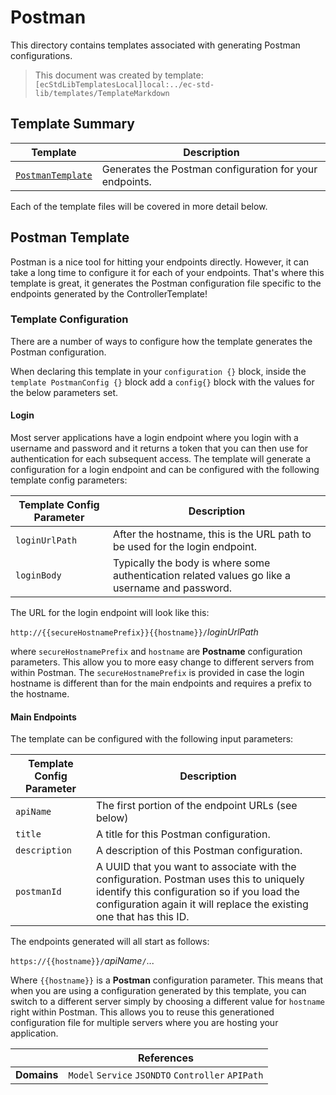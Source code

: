 [//]: # ( =====preserve===== start-Introduction ===== )
# Postman

This directory contains templates associated with generating Postman configurations.

[//]: # ( =====preserve===== end-Introduction ===== )

> This document was created by template: `[ecStdLibTemplatesLocal]local:../ec-std-lib/templates/TemplateMarkdown`

<a name="template-summary"></a>
## Template Summary

|Template|Description|
|---|---|
| [`PostmanTemplate`](#postman-template) | Generates the Postman configuration for your endpoints. |

Each of the template files will be covered in more detail below.

<a name="postman-template"></a>
## Postman Template

Postman is a nice tool for hitting your endpoints directly. However, it can take a long time to configure it for each of your endpoints. That's where this template is great, it generates the Postman configuration file specific to the endpoints generated by the ControllerTemplate!<br/>
### Template Configuration

There are a number of ways to configure how the template generates the Postman configuration.

When declaring this template in your `configuration {}` block, inside the `template PostmanConfig {}` block add a `config{}` block with the values for the below parameters set.

#### Login

Most server applications have a login endpoint where you login with a username and password and it returns a token that you can then use for authentication for each subsequent access. The template will generate a configuration for a login endpoint and can be configured with the following template config parameters:

| Template Config Parameter | Description |
|-----|-----|
| `loginUrlPath` | After the hostname, this is the URL path to be used for the login endpoint. |
| `loginBody` | Typically the body is where some authentication related values go like a username and password. |

The URL for the login endpoint will look like this:

`http://{{secureHostnamePrefix}}{{hostname}}/`*loginUrlPath*

where `secureHostnamePrefix` and `hostname` are **Postname** configuration parameters. This allow you to more easy change to different servers from within Postman. The `secureHostnamePrefix` is provided in case the login hostname is different than for the main endpoints and requires a prefix to the hostname.

#### Main Endpoints

The template can be configured with the following input parameters:

| Template Config Parameter | Description |
|-----|-----|
| `apiName` | The first portion of the endpoint URLs (see below) |
| `title` | A title for this Postman configuration. |
| `description` | A description of this Postman configuration. |
| `postmanId` | A UUID that you want to associate with the configuration. Postman uses this to uniquely identify this configuration so if you load the configuration again it will replace the existing one that has this ID.|

The endpoints generated will all start as follows:

`https://{{hostname}}/`*apiName*`/`...

Where `{{hostname}}` is a **Postman** configuration parameter. This means that when you are using a configuration generated by this template, you can switch to a different server simply by choosing a different value for `hostname` right within Postman. This allows you to reuse this generationed configuration file for multiple servers where you are hosting your application.


| |References|
|---|---|
| **Domains** |`Model` `Service` `JSONDTO` `Controller` `APIPath` |

